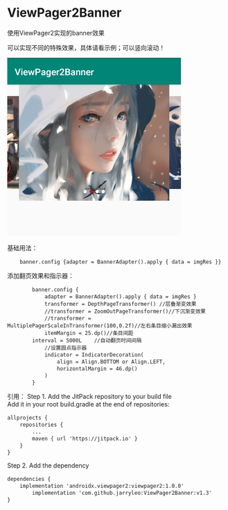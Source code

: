 # ViewPager2Banner
使用ViewPager2实现的banner效果

可以实现不同的特殊效果，具体请看示例；可以竖向滚动！

![screenShot](image/screenShot.png)

基础用法：   
```
	banner.config {adapter = BannerAdapter().apply { data = imgRes }}
```

添加翻页效果和指示器：
``` 
        banner.config {
            adapter = BannerAdapter().apply { data = imgRes }
            transformer = DepthPageTransformer() //层叠渐变效果
            //transformer = ZoomOutPageTransformer()//下沉渐变效果
            //transformer = MultiplePagerScaleInTransformer(100,0.2f)//左右条目缩小漏出效果
            itemMargin = 25.dp()//条目间距
	    interval = 5000L    //自动翻页时间间隔
            //设置圆点指示器
            indicator = IndicatorDecoration(
                align = Align.BOTTOM or Align.LEFT,
                horizontalMargin = 46.dp()
            )
        }
```

引用：
Step 1. Add the JitPack repository to your build file          
Add it in your root build.gradle at the end of repositories:        

	allprojects {
		repositories {
			...
			maven { url 'https://jitpack.io' }
		}
	}
	
Step 2. Add the dependency

	dependencies {
		implementation 'androidx.viewpager2:viewpager2:1.0.0'
	        implementation 'com.github.jarryleo:ViewPager2Banner:v1.3'
	}
